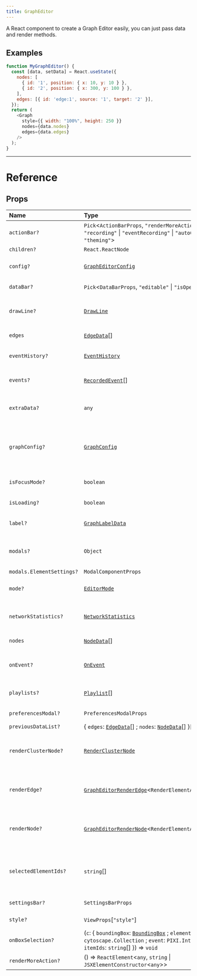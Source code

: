 ```yaml
---
title: GraphEditor
---
```


A React component to create a Graph Editor easily, you can just pass data and render methods.

## Examples

```js live=true
function MyGraphEditor() {
  const [data, setData] = React.useState({
    nodes: [
      { id: '1', position: { x: 10, y: 10 } },
      { id: '2', position: { x: 300, y: 100 } },
    ],
    edges: [{ id: 'edge:1', source: '1', target: '2' }],
  });
  return (
    <Graph
      style={{ width: "100%", height: 250 }}
      nodes={data.nodes}
      edges={data.edges}
    />
  );
}
```

---

# Reference

## Props

| Name | Type | Description |
| :------ | :------ | :------ |
| `actionBar?` | `Pick`<`ActionBarProps`, ``"renderMoreAction"`` \| ``"isOpen"`` \| ``"recording"`` \| ``"eventRecording"`` \| ``"autoOpen"`` \| ``"theming"``\> | Config for ActionBar |
| `children?` | `React.ReactNode` | - |
| `config?` | [`GraphEditorConfig`](../type/modules/type.md#grapheditorconfig) | GraphEditor config data for all operations. |
| `dataBar?` | `Pick`<`DataBarProps`, ``"editable"`` \| ``"isOpen"``\> | Config for DataBar |
| `drawLine?` | [`DrawLine`](../type/modules/type.md#drawline) | The function to draw line for edge connection vectors |
| `edges` | [`EdgeData`](../type/modules/type.md#edgedata)[] | Edge data list to render |
| `eventHistory?` | [`EventHistory`](../type/modules/type.md#eventhistory) | Event history will be displayed on SettingsBar |
| `events?` | [`RecordedEvent`](../type/modules/type.md#recordedevent)[] | Recorded events will be displayed on SettingsBar |
| `extraData?` | `any` | To rerender the graph when the extra data changes |
| `graphConfig?` | [`GraphConfig`](../type/modules/type.md#graphconfig) | All graph config data for nodes and edges. It will supply the config data for the graph. |
| `isFocusMode?` | `boolean` | Focus mode for chunk stacked nodes |
| `isLoading?` | `boolean` | Display loading indicator |
| `label?` | [`GraphLabelData`](../type/modules/type.md#graphlabeldata) | Config for labels of nodes and edges |
| `modals?` | `Object` | Modal components for displaying modal dialogs |
| `modals.ElementSettings?` | `ModalComponentProps` | - |
| `mode?` | [`EditorMode`](../type/modules/type.md#editormode) | Editor mode for changing actions and mouse icon |
| `networkStatistics?` | [`NetworkStatistics`](../type/modules/type.md#networkstatistics) | Calculated network statistics will be displayed on SettingsBar |
| `nodes` | [`NodeData`](../type/modules/type.md#nodedata)[] | Node data list to render |
| `onEvent?` | [`OnEvent`](../type/modules/type.md#onevent) | Event handler for all events that are emitted by the graph editor. |
| `playlists?` | [`Playlist`](../type/modules/type.md#playlist)[] | Events playlist will be displayed on SettingsBar |
| `preferencesModal?` | `PreferencesModalProps` | Config for PreferencesModal |
| `previousDataList?` | { `edges`: [`EdgeData`](../type/modules/type.md#edgedata)[] ; `nodes`: [`NodeData`](../type/modules/type.md#nodedata)[]  }[] | Focus mode stack |
| `renderClusterNode?` | [`RenderClusterNode`](../type/modules/type.md#renderclusternode) | It returns a PIXI.DisplayObject instance as React.Node for the cluster node |
| `renderEdge?` | [`GraphEditorRenderEdge`](../type/modules/type.md#grapheditorrenderedge)<`RenderElementAdditionalInfo`\> | It returns a PIXI.DisplayObject instance as React.Node for the edge |
| `renderNode?` | [`GraphEditorRenderNode`](../type/modules/type.md#grapheditorrendernode)<`RenderElementAdditionalInfo`\> | It returns a PIXI.DisplayObject instance as React.Node for the node |
| `selectedElementIds?` | `string`[] | It gives the selected nodes. It is used for selected node highlighting and DataBar |
| `settingsBar?` | `SettingsBarProps` | Config for SettingsBar |
| `style?` | `ViewProps`[``"style"``] | Style for graph container view |
| `onBoxSelection?` | (`c`: { `boundingBox`: [`BoundingBox`](../type/modules/type.md#boundingbox) ; `elements`: `cytoscape.Collection` ; `event`: `PIXI.InteractionEvent` ; `itemIds`: `string`[]  }) => `void` | - |
| `renderMoreAction?` | () => `ReactElement`<`any`, `string` \| `JSXElementConstructor`<`any`\>\> | - |